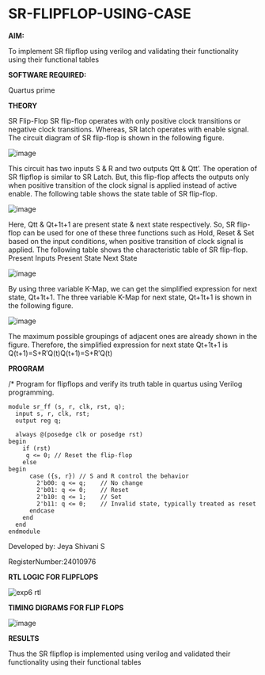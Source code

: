 # SR-FLIPFLOP-USING-CASE

**AIM:**

To implement  SR flipflop using verilog and validating their functionality using their functional tables

**SOFTWARE REQUIRED:**

Quartus prime

**THEORY**

SR Flip-Flop SR flip-flop operates with only positive clock transitions or negative clock transitions. Whereas, SR latch operates with enable signal. The circuit diagram of SR flip-flop is shown in the following figure.

![image](https://github.com/naavaneetha/SR-FLIPFLOP-USING-CASE/assets/154305477/0f710028-ad52-4d3e-9276-8714cf023a25)

 
This circuit has two inputs S & R and two outputs Qtt & Qtt’. The operation of SR flipflop is similar to SR Latch. But, this flip-flop affects the outputs only when positive transition of the clock signal is applied instead of active enable. The following table shows the state table of SR flip-flop.

![image](https://github.com/naavaneetha/SR-FLIPFLOP-USING-CASE/assets/154305477/dabfc4f4-87e3-4cbc-9472-f89ee1b5ed30)

 
Here, Qtt & Qt+1t+1 are present state & next state respectively. So, SR flip-flop can be used for one of these three functions such as Hold, Reset & Set based on the input conditions, when positive transition of clock signal is applied. The following table shows the characteristic table of SR flip-flop. Present Inputs Present State Next State

![image](https://github.com/naavaneetha/SR-FLIPFLOP-USING-CASE/assets/154305477/dd90d16c-aec5-4290-a586-e2346b1e9eb5)

 
By using three variable K-Map, we can get the simplified expression for next state, Qt+1t+1. The three variable K-Map for next state, Qt+1t+1 is shown in the following figure.

![image](https://github.com/naavaneetha/SR-FLIPFLOP-USING-CASE/assets/154305477/473efad6-d70b-4ca7-aeb7-898bbfca319f)

 
The maximum possible groupings of adjacent ones are already shown in the figure. Therefore, the simplified expression for next state Qt+1t+1 is Q(t+1)=S+R′Q(t)Q(t+1)=S+R′Q(t)


**PROGRAM**

/* Program for flipflops and verify its truth table in quartus using Verilog programming.

    module sr_ff (s, r, clk, rst, q);
      input s, r, clk, rst;
      output reg q;

      always @(posedge clk or posedge rst)
    begin
        if (rst)
         q <= 0; // Reset the flip-flop
        else
    begin
          case ({s, r}) // S and R control the behavior
            2'b00: q <= q;    // No change
            2'b01: q <= 0;    // Reset
            2'b10: q <= 1;    // Set
            2'b11: q <= 0;    // Invalid state, typically treated as reset
          endcase
        end
      end
    endmodule



Developed by: Jeya Shivani S

RegisterNumber:24010976

**RTL LOGIC FOR FLIPFLOPS**

![exp6 rtl](https://github.com/user-attachments/assets/9ec08065-3a35-4bb8-b1da-2337a77e324a)


**TIMING DIGRAMS FOR FLIP FLOPS**

![image](https://github.com/user-attachments/assets/bb022b81-4a5b-4f49-a9ce-426fda4bc2b9)



**RESULTS**

Thus the SR flipflop is implemented using verilog and validated their functionality using their functional tables
